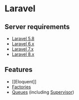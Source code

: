 # Laravel

## Server requirements

- [Laravel 5.8](https://laravel.com/docs/5.8#server-requirements)
- [Laravel 6.x](https://laravel.com/docs/6.x/installation#server-requirements)
- [Laravel 7.x](https://laravel.com/docs/7.x/installation#server-requirements)
- [Laravel 8.x](https://laravel.com/docs/8.x/installation#server-requirements)

## Features

- [[Eloquent]]
- [Factories](factories)
- [Queues](queues) (including [Supervisor](supervisor))